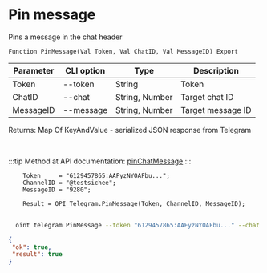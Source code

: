 ﻿---
sidebar_position: 4
---

# Pin message
 Pins a message in the chat header



`Function PinMessage(Val Token, Val ChatID, Val MessageID) Export`

  | Parameter | CLI option | Type | Description |
  |-|-|-|-|
  | Token | --token | String | Token |
  | ChatID | --chat | String, Number | Target chat ID |
  | MessageID | --message | String, Number | Target message ID |

  
  Returns:  Map Of KeyAndValue - serialized JSON response from Telegram

<br/>

:::tip
Method at API documentation: [pinChatMessage](https://core.telegram.org/bots/api#pinchatmessage)
:::
<br/>


```bsl title="Code example"
    Token     = "6129457865:AAFyzNYOAFbu...";
    ChannelID = "@testsichee";
    MessageID = "9280";

    Result = OPI_Telegram.PinMessage(Token, ChannelID, MessageID);
```



```sh title="CLI command example"
    
  oint telegram PinMessage --token "6129457865:AAFyzNYOAFbu..." --chat %chat% --message "6846"

```

```json title="Result"
{
 "ok": true,
 "result": true
}
```
